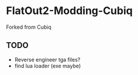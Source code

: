 # FlatOut2-Modding-Cubiq 

Forked from Cubiq

## TODO
* Reverse engineer tga files?
* find lua loader (exe maybe)
